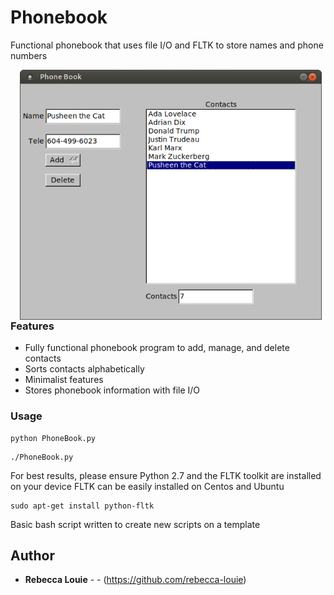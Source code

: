 # Phonebook
Functional phonebook that uses file I/O and FLTK to store names and phone numbers

<p align="center">
  <img style="padding:0 15px; float: left;" src="PhoneBookDemo.png" height="400">
</p>

<h1 align="center"Flood-It</h1>

<p align="center">
  </a>
</p>

### Features
<ul>
  <li>Fully functional phonebook program to add, manage, and delete contacts</li>
  <li>Sorts contacts alphabetically</li>
  <li>Minimalist features</li>
  <li>Stores phonebook information with file I/O</li>
</ul>


### Usage

```
python PhoneBook.py
```
```
./PhoneBook.py
```

For best results, please ensure Python 2.7 and the FLTK toolkit are installed on your device
FLTK can be easily installed on Centos and Ubuntu
```
sudo apt-get install python-fltk
```
Basic bash script written to create new scripts on a template

## Author

* **Rebecca Louie** - - (https://github.com/rebecca-louie)

